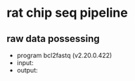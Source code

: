# rat chip seq pipeline
## raw data possessing
* program
  bcl2fastq (v2.20.0.422)
* input:
* output: 
